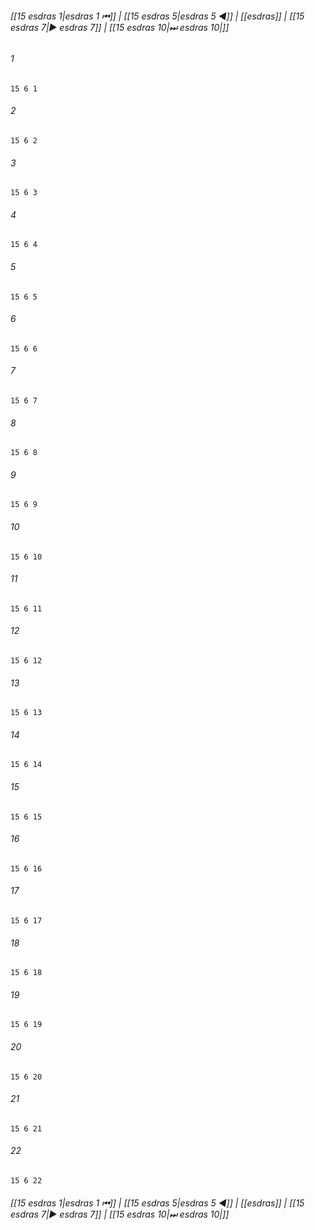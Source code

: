 
###### [[15 еsdras 1|еsdras 1 ⏮]] | [[15 еsdras 5|еsdras 5 ◀]] | [[еsdras]] | [[15 еsdras 7|▶ еsdras 7]] | [[15 еsdras 10|⏭ еsdras 10|]]

###### 1
``` verse
15 6 1 
```
###### 2
``` verse
15 6 2 
```
###### 3
``` verse
15 6 3 
```
###### 4
``` verse
15 6 4 
```
###### 5
``` verse
15 6 5 
```
###### 6
``` verse
15 6 6 
```
###### 7
``` verse
15 6 7 
```
###### 8
``` verse
15 6 8 
```
###### 9
``` verse
15 6 9 
```
###### 10
``` verse
15 6 10 
```
###### 11
``` verse
15 6 11 
```
###### 12
``` verse
15 6 12 
```
###### 13
``` verse
15 6 13 
```
###### 14
``` verse
15 6 14 
```
###### 15
``` verse
15 6 15 
```
###### 16
``` verse
15 6 16 
```
###### 17
``` verse
15 6 17 
```
###### 18
``` verse
15 6 18 
```
###### 19
``` verse
15 6 19 
```
###### 20
``` verse
15 6 20 
```
###### 21
``` verse
15 6 21 
```
###### 22
``` verse
15 6 22 
```

###### [[15 еsdras 1|еsdras 1 ⏮]] | [[15 еsdras 5|еsdras 5 ◀]] | [[еsdras]] | [[15 еsdras 7|▶ еsdras 7]] | [[15 еsdras 10|⏭ еsdras 10|]]

